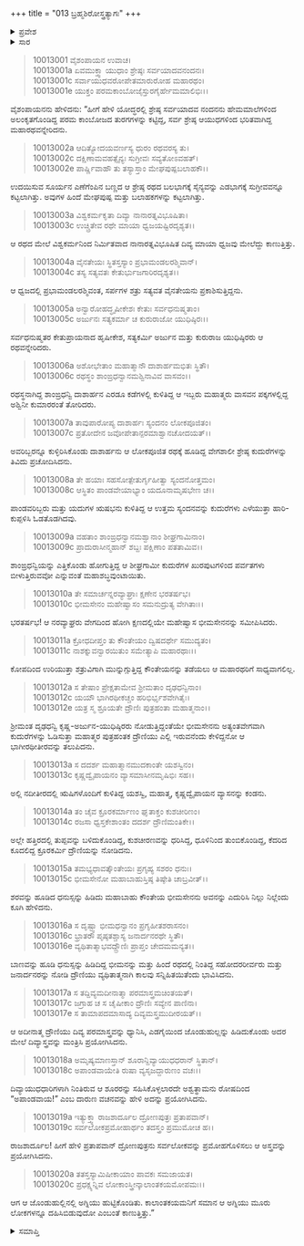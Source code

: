 +++
title = "013 ಬ್ರಹ್ಮಶಿರೋಸ್ತ್ರತ್ಯಾಗಃ"
+++

<details><summary>ಪ್ರವೇಶ</summary>


।।   ಓಂ ಓಂ ನಮೋ ನಾರಾಯಣಾಯ।।   ಶ್ರೀ ವೇದವ್ಯಾಸಾಯ ನಮಃ ।।

ಶ್ರೀ ಕೃಷ್ಣದ್ವೈಪಾಯನ ವೇದವ್ಯಾಸ ವಿರಚಿತ  

**ಶ್ರೀ ಮಹಾಭಾರತ**

**ಸೌಪ್ತಿಕ ಪರ್ವ**

**ಐಷೀಕ ಪರ್ವ**

**ಅಧ್ಯಾಯ 13**

</details>

<details><summary>ಸಾರ</summary>

ಭೀಮಸೇನ ಮತ್ತು ಅವನನ್ನು ಹಿಂಬಾಲಿಸಿ ಹೋದ ಕೃಷ್ಣ-ಅರ್ಜುನ-ಯುಧಿಷ್ಠಿರರು ಅಶ್ವತ್ಥಾಮನಿದ್ದಲ್ಲಿಗೆ ಹೋದುದು (1-12). ಆಯುಧಧಾರಿಗಳಾಗಿದ್ದ ಅವರನ್ನು ಕಂಡು ವ್ಯಾಸನೊಂದಿಗಿದ್ದ ಋಷಿಗಳ ಗುಂಪಿನಲ್ಲಿದ್ದ ಅಶ್ವತ್ಥಾಮನು ಜೊಂಡುಹುಲ್ಲಿಗೆ ಬ್ರಹ್ಮಶಿರಾಸ್ತ್ರವನ್ನು ಅಭಿಮಂತ್ರಿಸಿ “ಅಪಾಂಡವಾಯ” ಎಂದು ಹೇಳಿ ಪ್ರಯೋಗಿಸಿದುದು (13-20).


</details>



> 10013001 ವೈಶಂಪಾಯನ ಉವಾಚ।  
10013001a ಏವಮುಕ್ತ್ವಾ ಯುಧಾಂ ಶ್ರೇಷ್ಠಃ ಸರ್ವಯಾದವನಂದನಃ।  
10013001c ಸರ್ವಾಯುಧವರೋಪೇತಮಾರುರೋಹ ಮಹಾರಥಂ।  
10013001e ಯುಕ್ತಂ ಪರಮಕಾಂಬೋಜೈಸ್ತುರಗೈರ್ಹೇಮಮಾಲಿಭಿಃ।।

ವೈಶಂಪಾಯನನು ಹೇಳಿದನು: “ಹೀಗೆ ಹೇಳಿ ಯೋದ್ಧರಲ್ಲಿ ಶ್ರೇಷ್ಠ ಸರ್ವಯಾದವ ನಂದನನು ಹೇಮಮಾಲೆಗಳಿಂದ ಅಲಂಕೃತಗೊಂಡಿದ್ದ ಪರಮ ಕಾಂಬೋಜದ ತುರಗಗಳನ್ನು ಕಟ್ಟಿದ್ದ, ಸರ್ವ ಶ್ರೇಷ್ಠ ಆಯುಧಗಳಿಂದ ಭರಿತವಾಗಿದ್ದ ಮಹಾರಥವನ್ನೇರಿದನು.

> 10013002a ಆದಿತ್ಯೋದಯವರ್ಣಸ್ಯ ಧುರಂ ರಥವರಸ್ಯ ತು।  
10013002c ದಕ್ಷಿಣಾಮವಹತ್ಸೈನ್ಯಃ ಸುಗ್ರೀವಃ ಸವ್ಯತೋಽವಹತ್।  
10013002e ಪಾರ್ಷ್ಣಿವಾಹೌ ತು ತಸ್ಯಾಸ್ತಾಂ ಮೇಘಪುಷ್ಪಬಲಾಹಕೌ।।

ಉದಯಿಸುವ ಸೂರ್ಯನ ಎಣೆಗೆಂಪಿನ ಬಣ್ಣದ ಆ ಶ್ರೇಷ್ಠ ರಥದ ಬಲಭಾಗಕ್ಕೆ ಸೈನ್ಯವನ್ನು ಎಡಭಾಗಕ್ಕೆ ಸುಗ್ರೀವವನ್ನೂ ಕಟ್ಟಲಾಗಿತ್ತು. ಅವುಗಳ ಹಿಂದೆ ಮೇಘಪುಷ್ಪ ಮತ್ತು ಬಲಾಹಕಗಳನ್ನು ಕಟ್ಟಲಾಗಿತ್ತು.

> 10013003a ವಿಶ್ವಕರ್ಮಕೃತಾ ದಿವ್ಯಾ ನಾನಾರತ್ನವಿಭೂಷಿತಾ।  
10013003c ಉಚ್ಚ್ರಿತೇವ ರಥೇ ಮಾಯಾ ಧ್ವಜಯಷ್ಟಿರದೃಶ್ಯತ।।

ಆ ರಥದ ಮೇಲೆ ವಿಶ್ವಕರ್ಮನಿಂದ ನಿರ್ಮಿತವಾದ ನಾನಾರತ್ನವಿಭೂಷಿತ ದಿವ್ಯ ಮಾಯಾ ಧ್ವಜವು ಮೇಲೆದ್ದು ಕಾಣುತ್ತಿತ್ತು.

> 10013004a ವೈನತೇಯಃ ಸ್ಥಿತಸ್ತಸ್ಯಾಂ ಪ್ರಭಾಮಂಡಲರಶ್ಮಿವಾನ್।  
10013004c ತಸ್ಯ ಸತ್ಯವತಃ ಕೇತುರ್ಭುಜಗಾರಿರದೃಶ್ಯತ।।

ಆ ಧ್ವಜದಲ್ಲಿ ಪ್ರಭಾಮಂಡಲರಶ್ಮಿವಂತ, ಸರ್ಪಗಳ ಶತ್ರು ಸತ್ಯವತ ವೈನತೇಯನು ಪ್ರಕಾಶಿಸುತ್ತಿದ್ದನು.

> 10013005a ಅನ್ವಾರೋಹದ್ಧೃಷೀಕೇಶಃ ಕೇತುಃ ಸರ್ವಧನುಷ್ಮತಾಂ।  
10013005c ಅರ್ಜುನಃ ಸತ್ಯಕರ್ಮಾ ಚ ಕುರುರಾಜೋ ಯುಧಿಷ್ಠಿರಃ।।

ಸರ್ವಧನುಷ್ಮತರ ಕೇತುಪ್ರಾಯನಾದ ಹೃಷೀಕೇಶ, ಸತ್ಯಕರ್ಮಿ ಅರ್ಜುನ ಮತ್ತು ಕುರುರಾಜ ಯುಧಿಷ್ಠಿರರು ಆ ರಥವನ್ನೇರಿದರು.

> 10013006a ಅಶೋಭೇತಾಂ ಮಹಾತ್ಮಾನೌ ದಾಶಾರ್ಹಮಭಿತಃ ಸ್ಥಿತೌ।  
10013006c ರಥಸ್ಥಂ ಶಾಂಙ್ರಧನ್ವಾನಮಶ್ವಿನಾವಿವ ವಾಸವಂ।।

ರಥಸ್ಥನಾಗಿದ್ದ ಶಾಂಙ್ರಧನ್ವಿ ದಾಶಾರ್ಹನ ಎರಡೂ ಕಡೆಗಳಲ್ಲಿ ಕುಳಿತಿದ್ದ ಆ ಇಬ್ಬರು ಮಹಾತ್ಮರು ವಾಸವನ ಪಕ್ಕಗಳಲ್ಲಿದ್ದ ಅಶ್ವಿನೀ ಕುಮಾರರಂತೆ ತೋರಿದರು.

> 10013007a ತಾವುಪಾರೋಪ್ಯ ದಾಶಾರ್ಹಃ ಸ್ಯಂದನಂ ಲೋಕಪೂಜಿತಂ।  
10013007c ಪ್ರತೋದೇನ ಜವೋಪೇತಾನ್ಪರಮಾಶ್ವಾನಚೋದಯತ್।।

ಅವರಿಬ್ಬರನ್ನೂ ಕುಳ್ಳಿರಿಸಿಕೊಂಡು ದಾಶಾರ್ಹನು ಆ ಲೋಕಪೂಜಿತ ರಥಕ್ಕೆ ಹೂಡಿದ್ದ ವೇಗಶಾಲೀ ಶ್ರೇಷ್ಠ ಕುದುರೆಗಳನ್ನು ತಿವಿದು ಪ್ರಚೋದಿಸಿದನು.

> 10013008a ತೇ ಹಯಾಃ ಸಹಸೋತ್ಪೇತುರ್ಗೃಹೀತ್ವಾ ಸ್ಯಂದನೋತ್ತಮಂ।  
10013008c ಆಸ್ಥಿತಂ ಪಾಂಡವೇಯಾಭ್ಯಾಂ ಯದೂನಾಮೃಷಭೇಣ ಚ।।

ಪಾಂಡವರಿಬ್ಬರು ಮತ್ತು ಯದುಗಳ ಋಷಭನು ಕುಳಿತಿದ್ದ ಆ ಉತ್ತಮ ಸ್ಯಂದನವನ್ನು ಕುದುರೆಗಳು ಎಳೆಯುತ್ತಾ ಹಾರಿ-ಕುಪ್ಪಳಿಸಿ ಓಡತೊಡಗಿದವು.

> 10013009a ವಹತಾಂ ಶಾಂಙ್ರಧನ್ವಾನಮಶ್ವಾನಾಂ ಶೀಘ್ರಗಾಮಿನಾಂ।  
10013009c ಪ್ರಾದುರಾಸೀನ್ಮಹಾನ್ ಶಬ್ದಃ ಪಕ್ಷಿಣಾಂ ಪತತಾಮಿವ।।

ಶಾಂಙ್ರಧನ್ವಿಯನ್ನು ಎತ್ತಿಕೊಂಡು ಹೋಗುತ್ತಿದ್ದ ಆ ಶೀಘ್ರಗಾಮೀ ಕುದುರೆಗಳ ಖುರಪುಟಗಳಿಂದ ಪರ್ವತಗಳು ಬೀಳುತ್ತಿರುವವೋ ಎನ್ನುವಂತೆ ಮಹಾಶಬ್ಧವುಂಟಾಯಿತು.

> 10013010a ತೇ ಸಮಾರ್ಚನ್ನರವ್ಯಾಘ್ರಾಃ ಕ್ಷಣೇನ ಭರತರ್ಷಭ।  
10013010c ಭೀಮಸೇನಂ ಮಹೇಷ್ವಾಸಂ ಸಮನುದ್ರುತ್ಯ ವೇಗಿತಾಃ।।

ಭರತರ್ಷಭ! ಆ ನರವ್ಯಾಘ್ರರು ವೇಗದಿಂದ ಹೋಗಿ ಕ್ಷಣದಲ್ಲಿಯೇ ಮಹೇಷ್ವಾಸ ಭೀಮಸೇನನನ್ನು ಸಮೀಪಿಸಿದರು.

> 10013011a ಕ್ರೋಧದೀಪ್ತಂ ತು ಕೌಂತೇಯಂ ದ್ವಿಷದರ್ಥೇ ಸಮುದ್ಯತಂ।  
10013011c ನಾಶಕ್ನುವನ್ವಾರಯಿತುಂ ಸಮೇತ್ಯಾಪಿ ಮಹಾರಥಾಃ।।

ಕೋಪದಿಂದ ಉರಿಯುತ್ತಾ ಶತ್ರುವಿಗಾಗಿ ಮುನ್ನುಗ್ಗುತ್ತಿದ್ದ ಕೌಂತೇಯನನ್ನು ತಡೆಯಲು ಆ ಮಹಾರಥರಿಗೆ ಸಾಧ್ಯವಾಗಲಿಲ್ಲ.

> 10013012a ಸ ತೇಷಾಂ ಪ್ರೇಕ್ಷತಾಮೇವ ಶ್ರೀಮತಾಂ ದೃಢಧನ್ವಿನಾಂ।  
10013012c ಯಯೌ ಭಾಗಿರಥೀಕಚ್ಚಂ ಹರಿಭಿರ್ಭೃಶವೇಗಿತೈಃ।  
10013012e ಯತ್ರ ಸ್ಮ ಶ್ರೂಯತೇ ದ್ರೌಣಿಃ ಪುತ್ರಹಂತಾ ಮಹಾತ್ಮನಾಂ।।

ಶ್ರೀಮಂತ ದೃಢಧನ್ವಿ ಕೃಷ್ಣ-ಅರ್ಜುನ-ಯುಧಿಷ್ಠಿರರು ನೋಡುತ್ತಿದ್ದಂತೆಯೇ ಭೀಮಸೇನನು ಅತ್ಯಂತವೇಗವಾಗಿ ಕುದುರೆಗಳನ್ನು ಓಡಿಸುತ್ತಾ ಮಹಾತ್ಮರ ಪುತ್ರಹಂತಕ ದ್ರೌಣಿಯು ಎಲ್ಲಿ ಇರುವನೆಂದು ಕೇಳಿದ್ದನೋ ಆ ಭಾಗೀರಥೀತೀರವನ್ನು ತಲುಪಿದನು.

> 10013013a ಸ ದದರ್ಶ ಮಹಾತ್ಮಾನಮುದಕಾಂತೇ ಯಶಸ್ವಿನಂ।  
10013013c ಕೃಷ್ಣದ್ವೈಪಾಯನಂ ವ್ಯಾಸಮಾಸೀನಮೃಷಿಭಿಃ ಸಹ।।

ಅಲ್ಲಿ ನದೀತೀರದಲ್ಲಿ ಋಷಿಗಳೊಂದಿಗೆ ಕುಳಿತಿದ್ದ ಯಶಸ್ವಿ, ಮಹಾತ್ಮ, ಕೃಷ್ಣದ್ವೈಪಾಯನ ವ್ಯಾಸನನ್ನು ಕಂಡನು.

> 10013014a ತಂ ಚೈವ ಕ್ರೂರಕರ್ಮಾಣಂ ಘೃತಾಕ್ತಂ ಕುಶಚೀರಿಣಂ।  
10013014c ರಜಸಾ ಧ್ವಸ್ತಕೇಶಾಂತಂ ದದರ್ಶ ದ್ರೌಣಿಮಂತಿಕೇ।।

ಅಲ್ಲೇ ಹತ್ತಿರದಲ್ಲಿ ತುಪ್ಪವನ್ನು ಬಳಿದುಕೊಂಡಿದ್ದ, ಕುಶಚೀರಣವನ್ನು ಧರಿಸಿದ್ದ, ಧೂಳಿನಿಂದ ತುಂಬಿಕೊಂಡಿದ್ದ, ಕೆದರಿದ ಕೂದಲಿದ್ದ ಕ್ರೂರಕರ್ಮಿ ದ್ರೌಣಿಯನ್ನು ನೋಡಿದನು.

> 10013015a ತಮಭ್ಯಧಾವತ್ಕೌಂತೇಯಃ ಪ್ರಗೃಹ್ಯ ಸಶರಂ ಧನುಃ।  
10013015c ಭೀಮಸೇನೋ ಮಹಾಬಾಹುಸ್ತಿಷ್ಠ ತಿಷ್ಠೇತಿ ಚಾಬ್ರವೀತ್।।

ಶರವನ್ನು ಹೂಡಿದ ಧನುಸ್ಸನ್ನು ಹಿಡಿದು ಮಹಾಬಾಹು ಕೌಂತೇಯ ಭೀಮಸೇನನು ಅವನನ್ನು ಎದುರಿಸಿ ನಿಲ್ಲು ನಿಲ್ಲೆಂದು ಕೂಗಿ ಹೇಳಿದನು.

> 10013016a ಸ ದೃಷ್ಟ್ವಾ ಭೀಮಧನ್ವಾನಂ ಪ್ರಗೃಹೀತಶರಾಸನಂ।  
10013016c ಭ್ರಾತರೌ ಪೃಷ್ಠತಶ್ಚಾಸ್ಯ ಜನಾರ್ದನರಥೇ ಸ್ಥಿತೌ।  
10013016e ವ್ಯಥಿತಾತ್ಮಾಭವದ್ದ್ರೌಣಿಃ ಪ್ರಾಪ್ತಂ ಚೇದಮಮನ್ಯತ।।

ಬಾಣವನ್ನು ಹೂಡಿ ಧನುಸ್ಸನ್ನು ಹಿಡಿದಿದ್ದ ಭೀಮನನ್ನು ಮತ್ತು ಹಿಂದೆ ರಥದಲ್ಲಿ ನಿಂತಿದ್ದ ಸಹೋದರರೀರ್ವರು ಮತ್ತು ಜನಾರ್ದನರನ್ನು ನೋಡಿ ದ್ರೌಣಿಯು ವ್ಯಥಿತಾತ್ಮನಾಗಿ ಕಾಲವು ಸನ್ನಿಹಿತಯಿತೆಂದು ಭಾವಿಸಿದನು.

> 10013017a ಸ ತದ್ದಿವ್ಯಮದೀನಾತ್ಮಾ ಪರಮಾಸ್ತ್ರಮಚಿಂತಯತ್।  
10013017c ಜಗ್ರಾಹ ಚ ಸ ಚೈಷೀಕಾಂ ದ್ರೌಣಿಃ ಸವ್ಯೇನ ಪಾಣಿನಾ।  
10013017e ಸ ತಾಮಾಪದಮಾಸಾದ್ಯ ದಿವ್ಯಮಸ್ತ್ರಮುದೀರಯತ್।।

ಆ ಅದೀನಾತ್ಮ ದ್ರೌಣಿಯು ದಿವ್ಯ ಪರಮಾಸ್ತ್ರವನ್ನು ಧ್ಯಾನಿಸಿ, ಎಡಗೈಯಿಂದ ಜೊಂಡುಹುಲ್ಲನ್ನು ಹಿಡಿದುಕೊಂಡು ಅದರ ಮೇಲೆ ದಿವ್ಯಾಸ್ತ್ರವನ್ನು ಮಂತ್ರಿಸಿ ಪ್ರಯೋಗಿಸಿದನು.

> 10013018a ಅಮೃಷ್ಯಮಾಣಸ್ತಾನ್ ಶೂರಾನ್ದಿವ್ಯಾಯುಧಧರಾನ್ ಸ್ಥಿತಾನ್।  
10013018c ಅಪಾಂಡವಾಯೇತಿ ರುಷಾ ವ್ಯಸೃಜದ್ದಾರುಣಂ ವಚಃ।।

ದಿವ್ಯಾಯುಧಧಾರಿಗಳಾಗಿ ನಿಂತಿರುವ ಆ ಶೂರರನ್ನು ಸಹಿಸಿಕೊಳ್ಳಲಾರದೇ ಅಶ್ವತ್ಥಾಮನು ರೋಷದಿಂದ “ಅಪಾಂಡವಾಯ!” ಎಂಬ ದಾರುಣ ವಚನವನ್ನು ಹೇಳಿ ಅದನ್ನು ಪ್ರಯೋಗಿಸಿದನು.

> 10013019a ಇತ್ಯುಕ್ತ್ವಾ ರಾಜಶಾರ್ದೂಲ ದ್ರೋಣಪುತ್ರಃ ಪ್ರತಾಪವಾನ್।  
10013019c ಸರ್ವಲೋಕಪ್ರಮೋಹಾರ್ಥಂ ತದಸ್ತ್ರಂ ಪ್ರಮುಮೋಚ ಹ।।

ರಾಜಶಾರ್ದೂಲ! ಹೀಗೆ ಹೇಳಿ ಪ್ರತಾಪವಾನ್ ದ್ರೋಣಪುತ್ರನು ಸರ್ವಲೋಕವನ್ನು ಪ್ರಮೋಹಗೊಳಿಸಲು ಆ ಅಸ್ತ್ರವನ್ನು ಪ್ರಯೋಗಿಸಿದನು.

> 10013020a ತತಸ್ತಸ್ಯಾಮಿಷೀಕಾಯಾಂ ಪಾವಕಃ ಸಮಜಾಯತ।  
10013020c ಪ್ರಧಕ್ಷ್ಯನ್ನಿವ ಲೋಕಾಂಸ್ತ್ರೀನ್ಕಾಲಾಂತಕಯಮೋಪಮಃ।।

ಆಗ ಆ ಜೊಂಡುಹುಲ್ಲಿನಲ್ಲಿ ಅಗ್ನಿಯು ಹುಟ್ಟಿಕೊಂಡಿತು. ಕಾಲಾಂತಕಯಮನಿಗೆ ಸಮಾನ ಆ ಅಗ್ನಿಯು ಮೂರು ಲೋಕಗಳನ್ನೂ ದಹಿಸಿಬಿಡುವುದೋ ಎಂಬಂತೆ ಕಾಣುತ್ತಿತ್ತು.”


<details><summary>ಸಮಾಪ್ತಿ</summary>

ಇತಿ ಶ್ರೀಮಹಾಭಾರತೇ ಸೌಪ್ತಿಕಪರ್ವಣಿ ಐಷೀಕಪರ್ವಣಿ ಬ್ರಹ್ಮಶಿರೋಸ್ತ್ರತ್ಯಾಗೇ ತ್ರಯೋದಶೋಽಧ್ಯಾಯಃ।।  
ಇದು ಶ್ರೀಮಹಾಭಾರತದಲ್ಲಿ ಸೌಪ್ತಿಕಪರ್ವದಲ್ಲಿ ಐಷೀಕಪರ್ವದಲ್ಲಿ ಬ್ರಹ್ಮಶಿರೋಸ್ತ್ರತ್ಯಾಗ ಎನ್ನುವ ಹದಿಮೂರನೇ ಅಧ್ಯಾಯವು.

</details>
